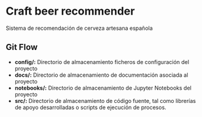 # Craft beer recommender

Sistema de recomendación de cerveza artesana española

## Git Flow
 - **config/:** Directorio de almacenamiento ficheros de configuración del proyecto
 - **docs/:** Directorio de almacenamiento de documentación asociada al proyecto
 - **notebooks/:** Directorio de almacenamiento de Jupyter Notebooks del proyecto
 - **src/:** Directorio de almacenamiento de código fuente, tal como librerías de apoyo desarrolladas o scripts de ejecución de procesos.

